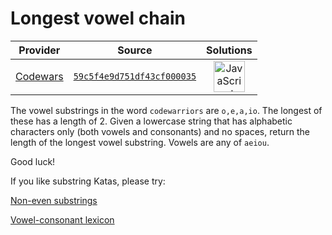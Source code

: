 [_metadata_:generated]: - "true"

# Longest vowel chain

<!-- INFO TABLE BEGIN -->

| Provider                                        | Source                                                                               | Solutions                                                                                                                                                    |
| :---------------------------------------------: | :----------------------------------------------------------------------------------: | :----------------------------------------------------------------------------------------------------------------------------------------------------------: |
| [Codewars](../../../docs/providers/Codewars.md) | [`59c5f4e9d751df43cf000035`](https://www.codewars.com/kata/59c5f4e9d751df43cf000035) | [<img src="https://res.cloudinary.com/rascaltwo/image/upload/v1631924076/javascript_ehszr7.svg" alt="JavaScript" title="JavaScript" width="50" />](solve.js) |

<!-- INFO TABLE END -->

The vowel substrings in the word `codewarriors` are `o,e,a,io`. The longest of these has a length of 2. Given a lowercase string that has alphabetic characters only (both vowels and consonants) and no spaces, return the length of the longest vowel substring.
Vowels are any of `aeiou`. 

Good luck!

If you like substring Katas, please try:

[Non-even substrings](https://www.codewars.com/kata/59da47fa27ee00a8b90000b4)

[Vowel-consonant lexicon](https://www.codewars.com/kata/59cf8bed1a68b75ffb000026)

